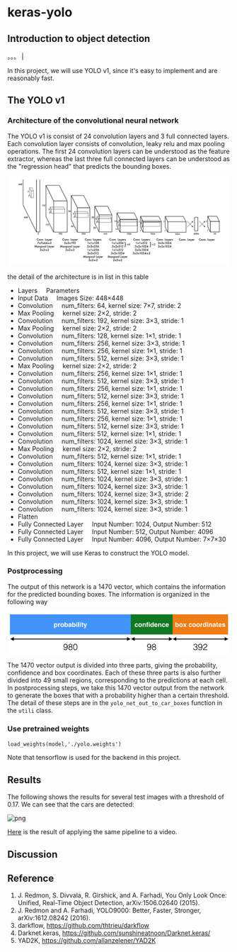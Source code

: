# keras-yolo
## Introduction to object detection
。。。                                          |

In this project, we will use YOLO v1, since it's easy to implement and are reasonably fast.

## The YOLO v1

### Architecture of the convolutional neural network

The YOLO v1 is consist of 24 convolution layers and 3 full connected layers. Each convolution layer consists of convolution, leaky relu and max pooling operations. The first 24 convolution layers can be understood as the feature extractor, whereas the last three full connected layers can be understood as the "regression head" that predicts the bounding boxes.

![model](./output_images/yolo_network.PNG)

the detail of the architecture is in list in this table
- Layers	        Parameters
- Input Data	    Images Size: 448×448
- Convolution	    num_filters: 64, kernel size: 7×7, stride: 2​
- Max Pooling	    kernel size: 2×2, stride: 2
- Convolution	    num_filters: 192, kernel size: 3×3, stride: 1
- Max Pooling	    kernel size: 2×2, stride: 2
- Convolution	    num_filters: 128, kernel size: 1×1, stride: 1
- Convolution	    num_filters: 256, kernel size: 3×3, stride: 1
- Convolution	    num_filters: 256, kernel size: 1×1, stride: 1
- Convolution	    num_filters: 512, kernel size: 3×3, stride: 1
- Max Pooling	    kernel size: 2×2, stride: 2
- Convolution	    num_filters: 256, kernel size: 1×1, stride: 1
- Convolution	    num_filters: 512, kernel size: 3×3, stride: 1
- Convolution	    num_filters: 256, kernel size: 1×1, stride: 1
- Convolution	    num_filters: 512, kernel size: 3×3, stride: 1
- Convolution	    num_filters: 256, kernel size: 1×1, stride: 1
- Convolution	    num_filters: 512, kernel size: 3×3, stride: 1
- Convolution	    num_filters: 256, kernel size: 1×1, stride: 1
- Convolution	    num_filters: 512, kernel size: 3×3, stride: 1
- Convolution	    num_filters: 512, kernel size: 1×1, stride: 1
- Convolution	    num_filters: 1024, kernel size: 3×3, stride: 1
- Max Pooling	    kernel size: 2×2, stride: 2  
- Convolution	    num_filters: 512, kernel size: 1×1, stride: 1
- Convolution	    num_filters: 1024, kernel size: 3×3, stride: 1
- Convolution	    num_filters: 512, kernel size: 1×1, stride: 1
- Convolution	    num_filters: 1024, kernel size: 3×3, stride: 1
- Convolution	    num_filters: 1024, kernel size: 3×3, stride: 1
- Convolution	    num_filters: 1024, kernel size: 3×3, stride: 2
- Convolution	    num_filters: 1024, kernel size: 3×3, stride: 1
- Convolution	    num_filters: 1024, kernel size: 3×3, stride: 1
- Flatten
- Fully Connected Layer	    Input Number: 1024, Output Number: 512
- Fully Connected Layer	    Input Number: 512, Output Number: 4096
- Fully Connected Layer	    Input Number: 4096, Output Number: 7×7×30

In this project, we will use Keras to construct the YOLO model.

### Postprocessing

The output of this network is a 1470 vector, which contains the information for the predicted bounding boxes. The information is organized in the following way

<img src="./output_images/net_output.png" width="600"/>

The 1470 vector output is divided into three parts, giving the probability, confidence and box coordinates. Each of these three parts is also further divided into 49 small regions, corresponding to the predictions at each cell. In postprocessing steps, we take this 1470 vector output from the network to generate the boxes that with a probability higher than a certain threshold. The detail of these steps are in the `yolo_net_out_to_car_boxes` function in the `utili` class.

### Use pretrained weights

```
load_weights(model,'./yolo.weights')
```

Note that tensorflow is used for the backend in this project.

## Results

The following shows the results for several test images with a threshold of 0.17. We can see that the cars are detected:

![png](./output_images/detection_on_test_images.png)

[Here](https://www.youtube.com/watch?v=PncSIx8AHTs) is the result of applying the same pipeline to a video.

## Discussion

## Reference

1. J. Redmon, S. Divvala, R. Girshick, and A. Farhadi, You Only Look Once: Unified, Real-Time Object Detection, arXiv:1506.02640 (2015).
2. J. Redmon and A. Farhadi, YOLO9000: Better, Faster, Stronger, arXiv:1612.08242 (2016).
3. darkflow, https://github.com/thtrieu/darkflow
4. Darknet.keras, https://github.com/sunshineatnoon/Darknet.keras/
5. YAD2K, https://github.com/allanzelener/YAD2K

